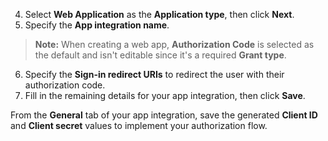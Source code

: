 4. Select **Web Application** as the **Application type**, then click **Next**.
5. Specify the **App integration name**.

> **Note:** When creating a web app, **Authorization Code** is selected as the default and isn't editable since it's a required **Grant type**.

6. Specify the **Sign-in redirect URIs** to redirect the user with their authorization code.
7. Fill in the remaining details for your app integration, then click **Save**.

From the **General** tab of your app integration, save the generated **Client ID** and **Client secret** values to implement your authorization flow.
